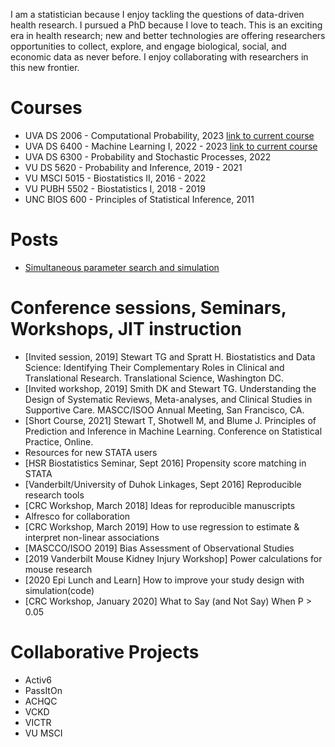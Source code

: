 I am a statistician because I enjoy tackling the questions of data-driven health research. I pursued a PhD because I love to teach. This is an exciting era in health research; new and better technologies are offering researchers opportunities to collect, explore, and engage biological, social, and economic data as never before. I enjoy collaborating with researchers in this new frontier.

# Courses

* UVA DS 2006 - Computational Probability, 2023 [link to current course](https://uvads.github.io/DS-2006/)
* UVA DS 6400 - Machine Learning I, 2022 - 2023 [link to current course](https://thomasgstewart.github.io/machine-learning-1-fall-2023/)
* UVA DS 6300 - Probability and Stochastic Processes, 2022 
* VU DS 5620 - Probability and Inference, 2019 - 2021
* VU MSCI 5015 - Biostatistics II, 2016 - 2022
* VU PUBH 5502 - Biostatistics I, 2018 - 2019
* UNC BIOS 600 - Principles of Statistical Inference, 2011

# Posts

* [Simultaneous parameter search and simulation](./posts/simulation-search.html)

# Conference sessions, Seminars, Workshops, JIT instruction

* [Invited session, 2019] Stewart TG and Spratt H. Biostatistics and Data Science: Identifying Their Complementary Roles in Clinical and Translational Research. Translational Science, Washington DC.
* [Invited workshop, 2019] Smith DK and Stewart TG. Understanding the Design of Systematic Reviews, Meta-analyses, and Clinical Studies in Supportive Care. MASCC/ISOO Annual Meeting, San Francisco, CA.
* [Short Course, 2021] Stewart T, Shotwell M, and Blume J. Principles of Prediction and Inference in Machine Learning. Conference on Statistical Practice, Online.
* Resources for new STATA users
* [HSR Biostatistics Seminar, Sept 2016] Propensity score matching in STATA
* [Vanderbilt/University of Duhok Linkages, Sept 2016] Reproducible research tools
* [CRC Workshop, March 2018] Ideas for reproducible manuscripts
* Alfresco for collaboration
* [CRC Workshop, March 2019] How to use regression to estimate & interpret non-linear associations
* [MASCCO/ISOO 2019] Bias Assessment of Observational Studies
* [2019 Vanderbilt Mouse Kidney Injury Workshop] Power calculations for mouse research
* [2020 Epi Lunch and Learn] How to improve your study design with simulation(code)
* [CRC Workshop, January 2020] What to Say (and Not Say) When P > 0.05

# Collaborative Projects

* Activ6
* PassItOn
* ACHQC
* VCKD
* VICTR
* VU MSCI
